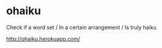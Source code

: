 # ohaiku

Check if a word set / In a certain arrangement / Is truly haiku

http://ohaiku.herokuapp.com/
